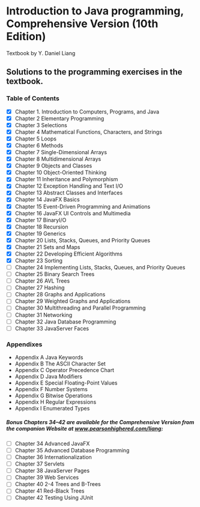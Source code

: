 # Introduction to Java programming, Comprehensive Version (10th Edition) 
Textbook by Y. Daniel Liang

## Solutions to the programming exercises in the textbook.

### Table of Contents

- [x] Chapter 1. Introduction to Computers, Programs, and Java
- [x] Chapter 2 Elementary Programming
- [x] Chapter 3 Selections
- [x] Chapter 4 Mathematical Functions, Characters, and Strings
- [x] Chapter 5 Loops
- [x] Chapter 6 Methods
- [x] Chapter 7 Single-Dimensional Arrays
- [x] Chapter 8 Multidimensional Arrays
- [x] Chapter 9 Objects and Classes
- [x] Chapter 10 Object-Oriented Thinking
- [x] Chapter 11 Inheritance and Polymorphism
- [x] Chapter 12 Exception Handling and Text I/O
- [x] Chapter 13 Abstract Classes and Interfaces
- [x] Chapter 14 JavaFX Basics
- [x] Chapter 15 Event-Driven Programming and Animations
- [x] Chapter 16 JavaFX UI Controls and Multimedia
- [x] Chapter 17 BinaryI/O
- [x] Chapter 18 Recursion
- [x] Chapter 19 Generics
- [x] Chapter 20 Lists, Stacks, Queues, and Priority Queues
- [x] Chapter 21 Sets and Maps
- [x] Chapter 22 Developing Efficient Algorithms
- [x] Chapter 23 Sorting
- [ ] Chapter 24 Implementing Lists, Stacks, Queues, and Priority Queues
- [ ] Chapter 25 Binary Search Trees
- [ ] Chapter 26 AVL Trees
- [ ] Chapter 27 Hashing
- [ ] Chapter 28 Graphs and Applications
- [ ] Chapter 29 Weighted Graphs and Applications
- [ ] Chapter 30 Multithreading and Parallel Programming
- [ ] Chapter 31 Networking
- [ ] Chapter 32 Java Database Programming
- [ ] Chapter 33 JavaServer Faces

### Appendixes
* Appendix A Java Keywords
* Appendix B The ASCII Character Set
* Appendix C Operator Precedence Chart
* Appendix D Java Modifiers
* Appendix E Special Floating-Point Values
* Appendix F Number Systems
* Appendix G Bitwise Operations
* Appendix H Regular Expressions
* Appendix I Enumerated Types

##### Bonus Chapters 34–42 are available for the Comprehensive Version from the companion Website at www.pearsonhighered.com/liang:
- [ ] Chapter 34 Advanced JavaFX
- [ ] Chapter 35 Advanced Database Programming
- [ ] Chapter 36 Internationalization
- [ ] Chapter 37 Servlets
- [ ] Chapter 38 JavaServer Pages
- [ ] Chapter 39 Web Services
- [ ] Chapter 40 2-4 Trees and B-Trees
- [ ] Chapter 41 Red-Black Trees
- [ ] Chapter 42 Testing Using JUnit

